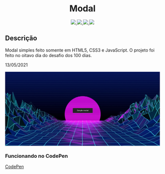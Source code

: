 <h1 align="center">Modal</h1>

<p align="center">
  
  <a aria-label="HTML5" href="#">
    <img src="https://img.shields.io/badge/HTML5-grey?logo=html5"></img>
  </a>
  <a aria-label="CSS3" href="#">
    <img src="https://img.shields.io/badge/CSS3-grey?logo=css3"></img>
  </a>
   <a aria-label="Javascript" href="#">
    <img src="https://img.shields.io/badge/javascript-grey?logo=javascript"></img>
  </a>
  <a aria-label="um dia" href="#">
    <img src="https://img.shields.io/badge/Dia-8-green"></img>
  </a>
</p>

## Descrição
Modal simples feito somente em HTML5, CSS3 e JavaScript. O projeto foi feito no oitavo dia do desafio dos 100 dias.

13/05/2021

<img src="./modal-capa.jpg" align="center"></img>

### Funcionando no CodePen
[CodePen](https://codepen.io/ddparkas/pen/abJdErM)